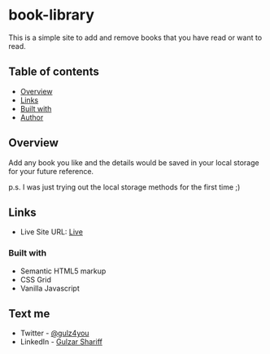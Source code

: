 # book-library
 This is a simple site to add and remove books that you have read or want to read.

## Table of contents

- [Overview](#overview)
- [Links](#links)
- [Built with](#built-with)
- [Author](#text-me)


## Overview
Add any book you like and the details would be saved in your local storage for your future reference.

p.s. I was just trying out the local storage methods for the first time ;)

## Links
- Live Site URL: [Live](https://gulzhub.github.io/book-library/)

### Built with

- Semantic HTML5 markup
- CSS Grid
- Vanilla Javascript

## Text me
- Twitter - [@gulz4you](https://twitter.com/gulz4you)
- LinkedIn - [Gulzar Shariff](https://www.linkedin.com/in/gulzarshariff/)
